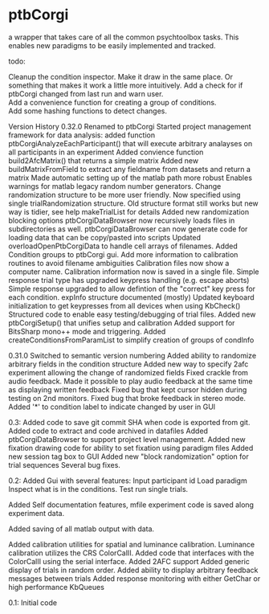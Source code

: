 # ptbCorgi
a wrapper that takes care of all the common psychtoolbox tasks.
This enables new paradigms to be easily implemented and tracked.


todo:

Cleanup the condition inspector. Make it draw in the same place. Or something
that makes it work a little more intuitively. 
Add a check for if ptbCorgi changed from last run and warn user.  
Add a convenience function for creating a group of conditions.  
Add some hashing functions to detect changes. 


Version History
0.32.0
Renamed to ptbCorgi
Started project management framework for data analysis: 
   added function ptbCorgiAnalyzeEachParticipant() that will execute arbitrary 
   analayses on all participants in an experiment
Added convience function build2AfcMatrix() that returns a simple matrix 
Added new buildMatrixFromField to extract any fieldname from datasets and return a matrix
Made automatic setting up of the matlab path more robust
Enables warnings for matlab legacy random number generators. 
Change randomization structure to be more user friendly. Now specified 
   using single trialRandomization structure. Old structure format still 
   works but new way is tidier, see help makeTrialList for details
Added new randomization blocking options
ptbCorgiDataBrowser now recursively loads files in subdirectories as well.
ptbCorgiDataBrowser can now generate code for loading data that can be copy/pasted into scripts
Updated overloadOpenPtbCorgiData to handle cell arrays of filenames.
Added Condition groups to ptbCorgi gui.
Add more information to calibration routines to avoid filename ambiguities
Calibration files now show a computer name.
Calibration information now is saved in a single file. 
Simple response trial type has upgraded keypress handling (e.g. escape aborts)
Simple response upgraded to allow defintion of the "correct" key press for each condition. 
expInfo structure documented (mostly)
Updated keyboard initialization to get keypresses from all devices when using KbCheck()
Structured code to enable easy testing/debugging of trial files. 
Added new ptbCorgiSetup() that unifies setup and calibration
Added support for BitsSharp mono++ mode and triggering. 
Added createConditionsFromParamList to simplify creation of groups of condInfo



0.31.0
Switched to semantic version numbering
Added ability to randomize arbitrary fields in the condition structure
Added new way to specify 2afc experiment allowing the change of randomized fields
Fixed crackle from audio feedback.
Made it possible to play audio feedback at the same time as displaying written feedback
Fixed bug that kept cursor hidden during testing on 2nd monitors.
Fixed bug that broke feedback in stereo mode. 
Added '*' to condition label to indicate changed by user in GUI

0.3: 
Added code to save git commit SHA when code is exported from git.
Added code to extract and code archived in datafiles
Added ptbCorgiDataBrowser to support project level management.
Added new fixation drawing code for ability to set fixation using paradigm files
Added new session tag box to GUI
Added new "block randomization" option for trial sequences
Several bug fixes. 

0.2:
Added Gui with several features:
Input participant id
Load paradigm
Inspect what is in the conditions. 
Test run single trials.

Added Self documentation features, mfile experiment code is saved along experiment data. 

Added saving of all matlab output with data. 

Added calibration utilities for spatial and luminance calibration.
Luminance calibration utilizes the CRS ColorCalII. Added code that interfaces
with the ColorCalII using the serial interface.
Added 2AFC support
Added generic display of trials in random order.
Added ability to display arbitrary feedback messages between trials
Added response monitoring with either GetChar or high performance KbQueues 

0.1: 
Initial code